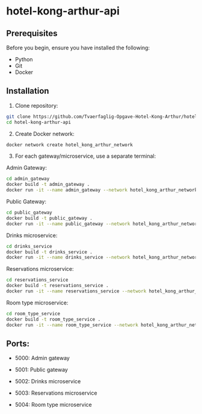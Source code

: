 # hotel-kong-arthur-api

## Prerequisites
Before you begin, ensure you have installed the following:
- Python
- Git
- Docker

## Installation

1. Clone repository:

```bash
git clone https://github.com/Tvaerfaglig-Opgave-Hotel-Kong-Arthur/hotel-kong-arthur-api
cd hotel-kong-arthur-api
```

2. Create Docker network:
```bash
docker network create hotel_kong_arthur_network
```

3. For each gateway/microservice, use a separate terminal:

Admin Gateway:
```bash
cd admin_gateway
docker build -t admin_gateway .
docker run -it --name admin_gateway --network hotel_kong_arthur_network --rm -p 5050:5050 admin_gateway
```

Public Gateway:
```bash
cd public_gateway
docker build -t public_gateway .
docker run -it --name public_gateway --network hotel_kong_arthur_network --rm -p 5050:5050 public_gateway
```

Drinks microservice:
```bash
cd drinks_service
docker build -t drinks_service .
docker run -it --name drinks_service --network hotel_kong_arthur_network --rm -p 5050:5050 drinks_service
```

Reservations microservice:
```bash
cd reservations_service
docker build -t reservations_service .
docker run -it --name reservations_service --network hotel_kong_arthur_network --rm -p 5050:5050 reservations_service
```

Room type microservice:
```bash
cd room_type_service
docker build -t room_type_service .
docker run -it --name room_type_service --network hotel_kong_arthur_network --rm -p 5050:5050 room_type_service
```

## Ports:
- 5000: Admin gateway

- 5001: Public gateway

- 5002: Drinks microservice

- 5003: Reservations microservice

- 5004: Room type microservice